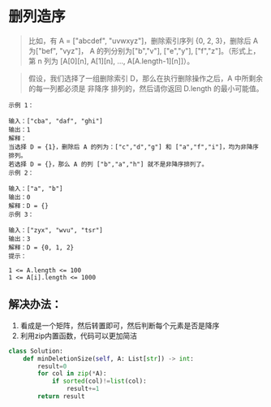 # 删列造序

> 比如，有 A = ["abcdef", "uvwxyz"]，删除索引序列 {0, 2, 3}，删除后 A 为["bef", "vyz"]， A 的列分别为["b","v"], ["e","y"], ["f","z"]。（形式上，第 n 列为 [A[0][n], A[1][n], ..., A[A.length-1][n]]）。

> 假设，我们选择了一组删除索引 D，那么在执行删除操作之后，A 中所剩余的每一列都必须是 非降序 排列的，然后请你返回 D.length 的最小可能值。


```
示例 1：

输入：["cba", "daf", "ghi"]
输出：1
解释：
当选择 D = {1}，删除后 A 的列为：["c","d","g"] 和 ["a","f","i"]，均为非降序排列。
若选择 D = {}，那么 A 的列 ["b","a","h"] 就不是非降序排列了。
示例 2：

输入：["a", "b"]
输出：0
解释：D = {}
示例 3：

输入：["zyx", "wvu", "tsr"]
输出：3
解释：D = {0, 1, 2}
提示：

1 <= A.length <= 100
1 <= A[i].length <= 1000
```


## 解决办法：
1. 看成是一个矩阵，然后转置即可，然后判断每个元素是否是降序
2. 利用zip内置函数，代码可以更加简洁

```python
class Solution:
    def minDeletionSize(self, A: List[str]) -> int:
        result=0
        for col in zip(*A):
            if sorted(col)!=list(col):
                result+=1
        return result
```
